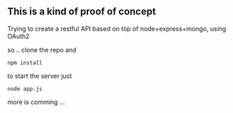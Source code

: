 ## This is a kind of proof of concept

Trying to create a restful API based on top of node+express+mongo, using OAuth2


so .. clone the repo and 

```
npm install
```

to start the server just

```
node app.js
```

more is comming ...

